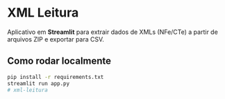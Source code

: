 # XML Leitura

Aplicativo em **Streamlit** para extrair dados de XMLs (NFe/CTe) a partir de arquivos ZIP e exportar para CSV.

## Como rodar localmente

```bash
pip install -r requirements.txt
streamlit run app.py
#   x m l - l e i t u r a  
 